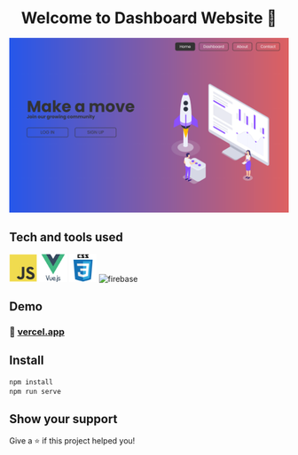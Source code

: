 <h1 align="center">Welcome to Dashboard Website 👋</h1>

![image](/src/assets/screen_home.png)

## Tech and tools used
<p align="left">
<img src="https://raw.githubusercontent.com/devicons/devicon/master/icons/javascript/javascript-original.svg" alt="javascript" width="50" height="50"/>
<img src="https://raw.githubusercontent.com/devicons/devicon/master/icons/vuejs/vuejs-original-wordmark.svg" alt="vuejs" width="50" height="50"/>
<img src="https://raw.githubusercontent.com/devicons/devicon/master/icons/css3/css3-original-wordmark.svg" alt="css3" width="50" height="50"/>
<img src="https://www.vectorlogo.zone/logos/firebase/firebase-icon.svg" alt="firebase" width="50" height="50"/>
</p>


## Demo
### 🚀 [vercel.app](https://dashboard-website.vercel.app)

## Install

```sh
npm install
npm run serve
```

## Show your support

Give a ⭐️ if this project helped you!
